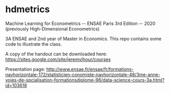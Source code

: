# hdmetrics
Machine Learning for Econometrics -- ENSAE Paris
3rd Edition -- 2020
(previously High-Dimensional Econometrics)

3A ENSAE and 2nd year of Master in Economics. This repo contains some code to illustrate the class.

A copy of the handout can be downloaded here: https://sites.google.com/site/jeremylhour/courses

Presentation page: http://www.ensae.fr/ensae/fr/formations-navhorizontale-172/statisticien-conomiste-navhorizontale-48/3me-anne-voies-de-spcialisation-formationsdiplome-96/data-science-cours-3a.html?id=103618
